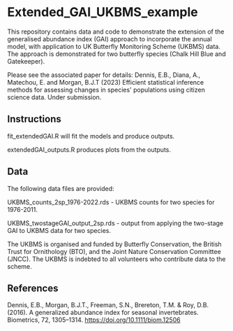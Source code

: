# Extended_GAI_UKBMS_example
This repository contains data and code to demonstrate the extension of the generalised abundance index (GAI) approach to incorporate the annual model, with application to UK Butterfly Monitoring Scheme (UKBMS) data. The approach is demonstrated for two butterfly species (Chalk Hill Blue and Gatekeeper).

Please see the associated paper for details: Dennis, E.B., Diana, A., Matechou, E. and Morgan, B.J.T (2023) Efficient statistical inference methods for assessing changes in species' populations using citizen science data. Under submission.

## Instructions

fit_extendedGAI.R will fit the models and produce outputs.

extendedGAI_outputs.R produces plots from the outputs.

## Data

The following data files are provided:

UKBMS_counts_2sp_1976-2022.rds - UKBMS counts for two species  for 1976-2011.

UKBMS_twostageGAI_output_2sp.rds - output from applying the two-stage GAI to UKBMS data for two species.

The UKBMS is organised and funded by Butterfly Conservation, the British Trust for Ornithology (BTO), and the Joint Nature Conservation Committee (JNCC). The UKBMS is indebted to all volunteers who contribute data to the scheme.

## References

Dennis, E.B., Morgan, B.J.T., Freeman, S.N., Brereton, T.M. & Roy, D.B. (2016). A generalized abundance index for seasonal invertebrates. Biometrics, 72, 1305–1314. https://doi.org/10.1111/biom.12506
